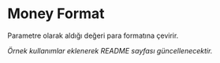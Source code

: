 # Money Format

Parametre olarak aldığı değeri para formatına çevirir.

*Örnek kullanımlar eklenerek README sayfası güncellenecektir.*
